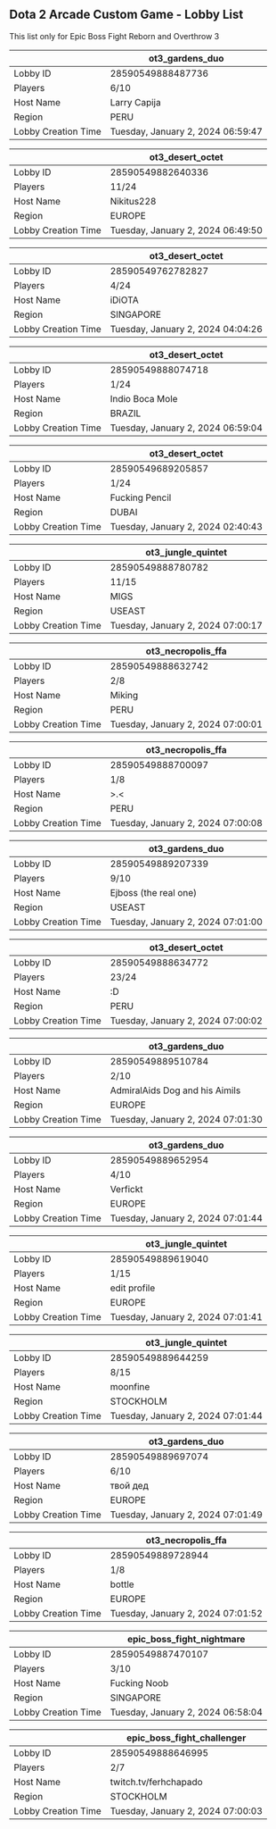 ## Dota 2 Arcade Custom Game - Lobby List

This list only for Epic Boss Fight Reborn and Overthrow 3

|  | ot3_gardens_duo |
| ------ | ------ |
| Lobby ID | 28590549888487736 |
| Players | 6/10 |
| Host Name | Larry Capija |
| Region | PERU |
| Lobby Creation Time | Tuesday, January 2, 2024 06:59:47 |


|  | ot3_desert_octet |
| ------ | ------ |
| Lobby ID | 28590549882640336 |
| Players | 11/24 |
| Host Name | Nikitus228 |
| Region | EUROPE |
| Lobby Creation Time | Tuesday, January 2, 2024 06:49:50 |


|  | ot3_desert_octet |
| ------ | ------ |
| Lobby ID | 28590549762782827 |
| Players | 4/24 |
| Host Name | iDiOTA |
| Region | SINGAPORE |
| Lobby Creation Time | Tuesday, January 2, 2024 04:04:26 |


|  | ot3_desert_octet |
| ------ | ------ |
| Lobby ID | 28590549888074718 |
| Players | 1/24 |
| Host Name | Indio Boca Mole |
| Region | BRAZIL |
| Lobby Creation Time | Tuesday, January 2, 2024 06:59:04 |


|  | ot3_desert_octet |
| ------ | ------ |
| Lobby ID | 28590549689205857 |
| Players | 1/24 |
| Host Name | Fucking Pencil |
| Region | DUBAI |
| Lobby Creation Time | Tuesday, January 2, 2024 02:40:43 |


|  | ot3_jungle_quintet |
| ------ | ------ |
| Lobby ID | 28590549888780782 |
| Players | 11/15 |
| Host Name | MIGS |
| Region | USEAST |
| Lobby Creation Time | Tuesday, January 2, 2024 07:00:17 |


|  | ot3_necropolis_ffa |
| ------ | ------ |
| Lobby ID | 28590549888632742 |
| Players | 2/8 |
| Host Name | Miking |
| Region | PERU |
| Lobby Creation Time | Tuesday, January 2, 2024 07:00:01 |


|  | ot3_necropolis_ffa |
| ------ | ------ |
| Lobby ID | 28590549888700097 |
| Players | 1/8 |
| Host Name | >.< |
| Region | PERU |
| Lobby Creation Time | Tuesday, January 2, 2024 07:00:08 |


|  | ot3_gardens_duo |
| ------ | ------ |
| Lobby ID | 28590549889207339 |
| Players | 9/10 |
| Host Name | Ejboss (the real one) |
| Region | USEAST |
| Lobby Creation Time | Tuesday, January 2, 2024 07:01:00 |


|  | ot3_desert_octet |
| ------ | ------ |
| Lobby ID | 28590549888634772 |
| Players | 23/24 |
| Host Name | :D |
| Region | PERU |
| Lobby Creation Time | Tuesday, January 2, 2024 07:00:02 |


|  | ot3_gardens_duo |
| ------ | ------ |
| Lobby ID | 28590549889510784 |
| Players | 2/10 |
| Host Name | AdmiralAids Dog and his Aimils |
| Region | EUROPE |
| Lobby Creation Time | Tuesday, January 2, 2024 07:01:30 |


|  | ot3_gardens_duo |
| ------ | ------ |
| Lobby ID | 28590549889652954 |
| Players | 4/10 |
| Host Name | Verfickt |
| Region | EUROPE |
| Lobby Creation Time | Tuesday, January 2, 2024 07:01:44 |


|  | ot3_jungle_quintet |
| ------ | ------ |
| Lobby ID | 28590549889619040 |
| Players | 1/15 |
| Host Name | edit profile |
| Region | EUROPE |
| Lobby Creation Time | Tuesday, January 2, 2024 07:01:41 |


|  | ot3_jungle_quintet |
| ------ | ------ |
| Lobby ID | 28590549889644259 |
| Players | 8/15 |
| Host Name | moonfine |
| Region | STOCKHOLM |
| Lobby Creation Time | Tuesday, January 2, 2024 07:01:44 |


|  | ot3_gardens_duo |
| ------ | ------ |
| Lobby ID | 28590549889697074 |
| Players | 6/10 |
| Host Name | твой дед |
| Region | EUROPE |
| Lobby Creation Time | Tuesday, January 2, 2024 07:01:49 |


|  | ot3_necropolis_ffa |
| ------ | ------ |
| Lobby ID | 28590549889728944 |
| Players | 1/8 |
| Host Name | bottle |
| Region | EUROPE |
| Lobby Creation Time | Tuesday, January 2, 2024 07:01:52 |


|  | epic_boss_fight_nightmare |
| ------ | ------ |
| Lobby ID | 28590549887470107 |
| Players | 3/10 |
| Host Name | Fucking Noob |
| Region | SINGAPORE |
| Lobby Creation Time | Tuesday, January 2, 2024 06:58:04 |


|  | epic_boss_fight_challenger |
| ------ | ------ |
| Lobby ID | 28590549888646995 |
| Players | 2/7 |
| Host Name | twitch.tv/ferhchapado |
| Region | STOCKHOLM |
| Lobby Creation Time | Tuesday, January 2, 2024 07:00:03 |


